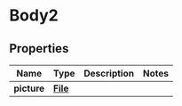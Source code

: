 # Body2

## Properties
Name | Type | Description | Notes
------------ | ------------- | ------------- | -------------
**picture** | [**File**](File.md) |  | 
